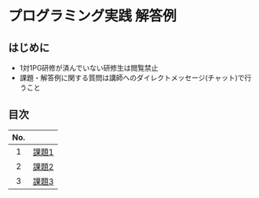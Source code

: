 # プログラミング実践 解答例

## はじめに

- 1対1PG研修が済んでいない研修生は閲覧禁止
- 課題・解答例に関する質問は講師へのダイレクトメッセージ(チャット)で行うこと

## 目次

| No. |  |
| :---: | --- |
| 1 | [課題1](./1/index.md) |
| 2 | [課題2](./2/index.md) |
| 3 | [課題3](./3/index.md) |
